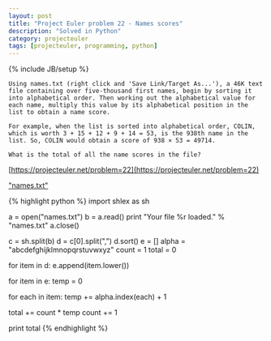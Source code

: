 ```yaml
---
layout: post
title: "Project Euler problem 22 - Names scores"
description: "Solved in Python"
category: projecteuler
tags: [projecteuler, programming, python]
---
```

{% include JB/setup %}

    Using names.txt (right click and 'Save Link/Target As...'), a 46K text file containing over five-thousand first names, begin by sorting it into alphabetical order. Then working out the alphabetical value for each name, multiply this value by its alphabetical position in the list to obtain a name score.

    For example, when the list is sorted into alphabetical order, COLIN, which is worth 3 + 15 + 12 + 9 + 14 = 53, is the 938th name in the list. So, COLIN would obtain a score of 938 × 53 = 49714.

    What is the total of all the name scores in the file?

[https://projecteuler.net/problem=22](https://projecteuler.net/problem=22)

["names.txt"](https://projecteuler.net/project/names.txt)

{% highlight python %}
import shlex as sh

a = open("names.txt")
b = a.read()
print "Your file %r loaded." % "names.txt"
a.close()

c = sh.split(b)
d = c[0].split(",")
d.sort()
e = []
alpha = "abcdefghijklmnopqrstuvwxyz"
count = 1
total = 0

for item in d:
  e.append(item.lower())

for item in e:
  temp = 0

  for each in item:
    temp += alpha.index(each) + 1

  total += count * temp
  count += 1

print total
{% endhighlight %}
